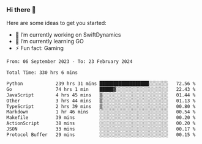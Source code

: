 ### Hi there 👋

Here are some ideas to get you started:

- 🔭 I’m currently working on SwiftDynamics
- 🌱 I’m currently learning GO
-  ⚡ Fun fact: Gaming
  
  <!--
- 👯 I’m looking to collaborate on ...
- 🤔 I’m looking for help with ...
- 💬 Ask me about ...
- 📫 How to reach me: ...
- 😄 Pronouns: ...
-->

<!--START_SECTION:waka-->

```txt
From: 06 September 2023 - To: 23 February 2024

Total Time: 330 hrs 6 mins

Python            239 hrs 31 mins ██████████████████░░░░░░░   72.56 %
Go                74 hrs 1 min    █████▓░░░░░░░░░░░░░░░░░░░   22.43 %
JavaScript        4 hrs 45 mins   ▒░░░░░░░░░░░░░░░░░░░░░░░░   01.44 %
Other             3 hrs 44 mins   ▒░░░░░░░░░░░░░░░░░░░░░░░░   01.13 %
TypeScript        2 hrs 39 mins   ▒░░░░░░░░░░░░░░░░░░░░░░░░   00.80 %
Markdown          1 hr 46 mins    ░░░░░░░░░░░░░░░░░░░░░░░░░   00.54 %
Makefile          39 mins         ░░░░░░░░░░░░░░░░░░░░░░░░░   00.20 %
ActionScript      38 mins         ░░░░░░░░░░░░░░░░░░░░░░░░░   00.20 %
JSON              33 mins         ░░░░░░░░░░░░░░░░░░░░░░░░░   00.17 %
Protocol Buffer   29 mins         ░░░░░░░░░░░░░░░░░░░░░░░░░   00.15 %
```

<!--END_SECTION:waka-->
